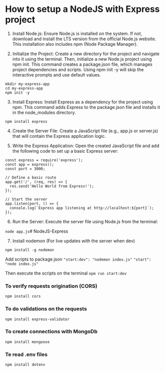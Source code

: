 # How to setup a NodeJS with Express project

1. Install Node.js:
Ensure Node.js is installed on the system. If not, download and install the LTS version from the official Node.js website. This installation also includes npm (Node Package Manager).

2. Initialize the Project:
Create a new directory for the project and navigate into it using the terminal. Then, initialize a new Node.js project using npm init. This command creates a package.json file, which manages project dependencies and scripts. Using npm init -y will skip the interactive prompts and use default values.

```
mkdir my-express-app
cd my-express-app
npm init -y
```

3. Install Express:
Install Express as a dependency for the project using npm. This command adds Express to the package.json file and installs it in the node_modules directory.

`npm install express`

4. Create the Server File:
Create a JavaScript file (e.g., app.js or server.js) that will contain the Express application logic.

5. Write the Express Application:
Open the created JavaScript file and add the following code to set up a basic Express server:

```
const express = require('express');
const app = express();
const port = 3000;

// Define a basic route
app.get('/', (req, res) => {
  res.send('Hello World from Express!');
});

// Start the server
app.listen(port, () => {
  console.log(`Express app listening at http://localhost:${port}`);
});
```

6. Run the Server:
Execute the server file using Node.js from the terminal:

`node app.js`# NodeJS-Express

7. Install nodemon (For live updates with the server when dev)

`npm install -g nodemon`

Add scripts to package.json 
`"start:dev": "nodemon index.js"`
`"start": "node index.js"`

Then execute the scripts on the terminal
`npm run start:dev`

### To verify requests origination (CORS)
`npm install cors`

### To do validations on the requests
`npm install express-validator`

### To create connections with MongoDb
`npm install mongoose`

### Te read .env files
`npm install dotenv`